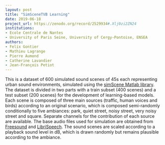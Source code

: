 ```yaml
---
layout: post
title: "SimSceneTVB Learning"
date: 2019-06-18
project_url: https://zenodo.org/record/2529934#.Xlj0zi2ZN24
institutions:
- Ecole Centrale de Nantes
- University of Paris Seine, University of Cergy-Pontoise, ENSEA
authors: 
- Felix Gontier 
- Mathieu Lagrange
- Pierre Aumond
- Catherine Lavandier
- Jean-François Petiot
---
```

This is a dataset of 600 simulated sound scenes of 45s each representing urban sound environments, simulated using the [simScene Matlab library](https://bitbucket.org/mlagrange/simscene). The dataset is divided in two parts with a train subset (400 scenes) and a test subset (200 scenes) for the development of learning-based models. Each scene is composed of three main sources (traffic, human voices and birds) according to an original scenario, which is composed semi-randomly conditionally to five ambiances: park, quiet street, noisy street, very noisy street and square. Separate channels for the contribution of each source are available. The base audio files used for simulation are obtained from [Freesound](https://freesound.org) and [LibriSpeech](http://www.openslr.org/12). The sound scenes are scaled according to a playback sound level in dB, which is drawn randomly but remains plausible according to the ambiance.
